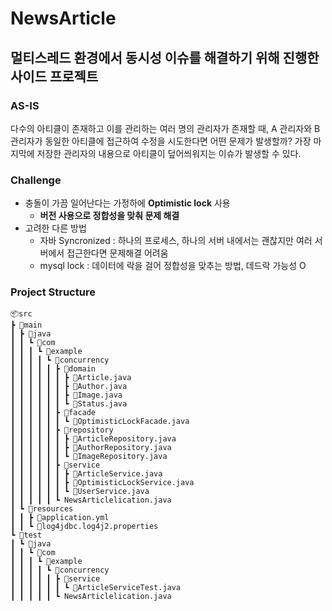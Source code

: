 # NewsArticle
## 멀티스레드 환경에서 동시성 이슈를 해결하기 위해 진행한 사이드 프로젝트
### AS-IS
다수의 아티클이 존재하고 이를 관리하는 여러 명의 관리자가 존재할 때, A 관리자와 B 관리자가 동일한 아티클에 접근하여 수정을 시도한다면 어떤 문제가 발생할까?
가장 마지막에 저장한 관리자의 내용으로 아티클이 덮어씌워지는 이슈가 발생할 수 있다.

### Challenge
- 충돌이 가끔 일어난다는 가정하에 **Optimistic lock** 사용
  -  **버전 사용으로 정합성을 맞춰 문제 해결**
- 고려한 다른 방법
  - 자바 Syncronized : 하나의 프로세스, 하나의 서버 내에서는 괜찮지만 여러 서버에서 접근한다면 문제해결 어려움
  - mysql lock : 데이터에 락을 걸어 정합성을 맞추는 방법, 데드락 가능성 O
  
### Project Structure
    📦src
    ┣ 📂main
    ┃ ┣ 📂java
    ┃ ┃ ┗ 📂com
    ┃ ┃ ┃ ┗ 📂example
    ┃ ┃ ┃ ┃ ┗ 📂concurrency
    ┃ ┃ ┃ ┃ ┃ ┣ 📂domain
    ┃ ┃ ┃ ┃ ┃ ┃ ┣ 📜Article.java
    ┃ ┃ ┃ ┃ ┃ ┃ ┣ 📜Author.java
    ┃ ┃ ┃ ┃ ┃ ┃ ┣ 📜Image.java
    ┃ ┃ ┃ ┃ ┃ ┃ ┗ 📜Status.java
    ┃ ┃ ┃ ┃ ┃ ┣ 📂facade
    ┃ ┃ ┃ ┃ ┃ ┃ ┗ 📜OptimisticLockFacade.java
    ┃ ┃ ┃ ┃ ┃ ┣ 📂repository
    ┃ ┃ ┃ ┃ ┃ ┃ ┣ 📜ArticleRepository.java
    ┃ ┃ ┃ ┃ ┃ ┃ ┣ 📜AuthorRepository.java
    ┃ ┃ ┃ ┃ ┃ ┃ ┗ 📜ImageRepository.java
    ┃ ┃ ┃ ┃ ┃ ┣ 📂service
    ┃ ┃ ┃ ┃ ┃ ┃ ┣ 📜ArticleService.java
    ┃ ┃ ┃ ┃ ┃ ┃ ┣ 📜OptimisticLockService.java
    ┃ ┃ ┃ ┃ ┃ ┃ ┗ 📜UserService.java
    ┃ ┃ ┃ ┃ ┃ ┗ NewsArticlelication.java
    ┃ ┗ 📂resources
    ┃ ┃ ┣ 📜application.yml
    ┃ ┃ ┗ 📜log4jdbc.log4j2.properties
    ┗ 📂test
    ┃ ┗ 📂java
    ┃ ┃ ┗ 📂com
    ┃ ┃ ┃ ┗ 📂example
    ┃ ┃ ┃ ┃ ┗ 📂concurrency
    ┃ ┃ ┃ ┃ ┃ ┣ 📂service
    ┃ ┃ ┃ ┃ ┃ ┃ ┗ 📜ArticleServiceTest.java
    ┃ ┃ ┃ ┃ ┃ ┗ NewsArticlelication.java
